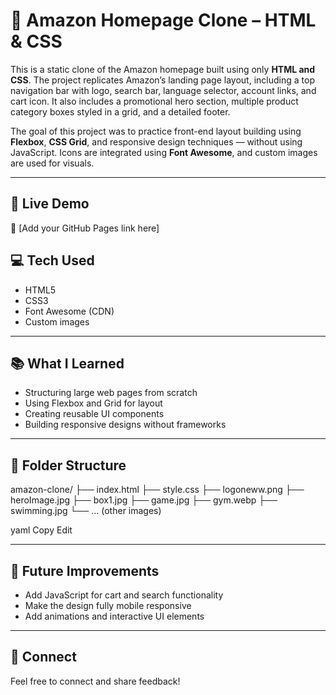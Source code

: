 # 🛒 Amazon Homepage Clone – HTML & CSS

This is a static clone of the Amazon homepage built using only **HTML and CSS**. The project replicates Amazon’s landing page layout, including a top navigation bar with logo, search bar, language selector, account links, and cart icon. It also includes a promotional hero section, multiple product category boxes styled in a grid, and a detailed footer. 

The goal of this project was to practice front-end layout building using **Flexbox**, **CSS Grid**, and responsive design techniques — without using JavaScript. Icons are integrated using **Font Awesome**, and custom images are used for visuals.

---

## 🚀 Live Demo  
🔗 [Add your GitHub Pages link here]

## 💻 Tech Used
- HTML5  
- CSS3  
- Font Awesome (CDN)  
- Custom images

---

## 📚 What I Learned
- Structuring large web pages from scratch  
- Using Flexbox and Grid for layout  
- Creating reusable UI components  
- Building responsive designs without frameworks  

---

## 📂 Folder Structure
amazon-clone/
├── index.html
├── style.css
├── logoneww.png
├── heroImage.jpg
├── box1.jpg
├── game.jpg
├── gym.webp
├── swimming.jpg
└── ... (other images)

yaml
Copy
Edit

---

## 📝 Future Improvements
- Add JavaScript for cart and search functionality  
- Make the design fully mobile responsive  
- Add animations and interactive UI elements  

---

## 🤝 Connect
Feel free to connect and share feedback!
